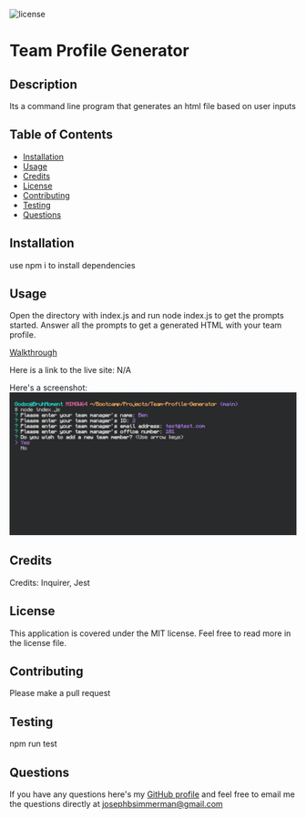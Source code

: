 ![license](https://img.shields.io/static/v1?label=license&message=MIT&color=blueviolet)

# Team Profile Generator

## Description
Its a command line program that generates an html file based on user inputs

## Table of Contents

- [Installation](#installation)
- [Usage](#usage)
- [Credits](#credits)
- [License](#license)
- [Contributing](#contributing)
- [Testing](#testing)
- [Questions](#questions)

## Installation

use npm i to install dependencies

## Usage

Open the directory with index.js and run node index.js to get the prompts started. Answer all the prompts to get a generated HTML with your team profile.

[Walkthrough](https://drive.google.com/file/d/13QvC0cLONk-pu5bW4t72kDtWWyy3WKsd/view?usp=sharing)

Here is a link to the live site: N/A

<!-- Here is a slot to put in screenshots -->
Here's a screenshot:
![Screenshot](./assets/screenshot.png)


## Credits 

Credits: Inquirer, Jest

## License

This application is covered under the MIT license. Feel free to read more in the license file.

## Contributing

Please make a pull request

## Testing

npm run test 

## Questions

If you have any questions here's my [GitHub profile](https://github.com/FruityOkapi) and feel free to email me the questions directly at josephbsimmerman@gmail.com
